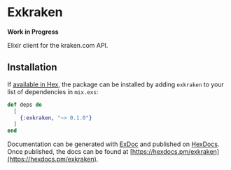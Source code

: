 # Exkraken

**Work in Progress**

Elixir client for the kraken.com API.

## Installation

If [available in Hex](https://hex.pm/docs/publish), the package can be installed
by adding `exkraken` to your list of dependencies in `mix.exs`:

```elixir
def deps do
  [
    {:exkraken, "~> 0.1.0"}
  ]
end
```

Documentation can be generated with [ExDoc](https://github.com/elixir-lang/ex_doc)
and published on [HexDocs](https://hexdocs.pm). Once published, the docs can
be found at [https://hexdocs.pm/exkraken](https://hexdocs.pm/exkraken).

